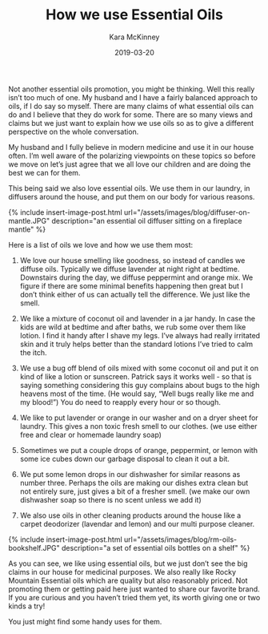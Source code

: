 ﻿---
layout: post
title:  How we use Essential Oils
date:   2019-03-20
author: Kara McKinney
page: post-single
description: Different ways to use essential oils around the house for your family.
featured-image: rm-oils-bookshelf.JPG
featured-image-alt: a set of essential oils bottles on a shelf
categories: ['parenting', 'lifestyle']
comments: true
---

Not another essential oils promotion, you might be thinking. Well this really isn’t too much of one. My husband and I have a fairly balanced approach to oils, if I do say so myself. There are many claims of what essential oils can do and I believe that they do work for some. There are so many views and claims but we just want to explain how we use oils so as to give a different perspective on the whole conversation.

My husband and I fully believe in modern medicine and use it in our house often. I’m well aware of the polarizing viewpoints on these topics so before we move on let’s just agree that we all love our children and are doing the best we can for them.
 
This being said we also love essential oils. We use them in our laundry, in diffusers around the house, and put them on our body for various reasons. 

{% include insert-image-post.html url="/assets/images/blog/diffuser-on-mantle.JPG" description="an essential oil diffuser sitting on a fireplace mantle" %}

Here is a list of oils we love and how we use them most:

1.  We love our house smelling like goodness, so instead of candles we diffuse oils. Typically we diffuse lavender at night right at bedtime. Downstairs during the day, we diffuse peppermint and orange mix. We figure if there are some minimal benefits happening then great but I don’t think either of us can actually tell the difference. We just like the smell.
    
2.  We like a mixture of coconut oil and lavender in a jar handy. In case the kids are wild at bedtime and after baths, we rub some over them like lotion. I find it handy after I shave my legs. I’ve always had really irritated skin and it truly helps better than the standard lotions I’ve tried to calm the itch.
    
3.  We use a bug off blend of oils mixed with some coconut oil and put it on kind of like a lotion or sunscreen. Patrick says it works well - so that is saying something considering this guy complains about bugs to the high heavens most of the time. (He would say, “Well bugs really like me and my blood!”) You do need to reapply every hour or so though.
    
4.  We like to put lavender or orange in our washer and on a dryer sheet for laundry. This gives a non toxic fresh smell to our clothes. (we use either free and clear or homemade laundry soap)
    
5.  Sometimes we put a couple drops of orange, peppermint, or lemon with some ice cubes down our garbage disposal to clean it out a bit.
    
6.  We put some lemon drops in our dishwasher for similar reasons as number three. Perhaps the oils are making our dishes extra clean but not entirely sure, just gives a bit of a fresher smell. (we make our own dishwasher soap so there is no scent unless we add it)
    
7.  We also use oils in other cleaning products around the house like a carpet deodorizer (lavendar and lemon) and our multi purpose cleaner.

{% include insert-image-post.html url="/assets/images/blog/rm-oils-bookshelf.JPG" description="a set of essential oils bottles on a shelf" %}

As you can see, we like using essential oils, but we just don’t see the big claims in our house for medicinal purposes. We also really like Rocky Mountain Essential oils which are quality but also reasonably priced. Not promoting them or getting paid here just wanted to share our favorite brand. If you are curious and you haven’t tried them yet, its worth giving one or two kinds a try!

You just might find some handy uses for them.